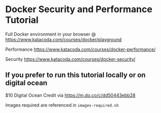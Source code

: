 # Docker Security and Performance Tutorial

Full Docker environment in your browser @ https://www.katacoda.com/courses/docker/playground

Performance https://www.katacoda.com/courses/docker-performance/

Security https://www.katacoda.com/courses/docker-security/

## If you prefer to run this tutorial locally or on digital ocean

$10 Digital Ocean Credit via https://m.do.co/c/dd50443ebb28

Images required are referenced in `images-required.sh`
